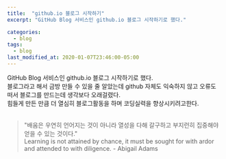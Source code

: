 ```yaml
---
title:  "github.io 블로그 시작하기"
excerpt: "GitHub Blog 서비스인 github.io 블로그 시작하기로 했다."

categories:
  - blog
tags:
  - blog
last_modified_at: 2020-01-07T23:46:00-05:00
---
```


GitHub Blog 서비스인 github.io 블로그 시작하기로 했다.<br/>
블로그라고 해서 금방 만들 수 있을 줄 알았는데 github 자체도 익숙하지 않고 오류도 떠서 블로그를 만드는데 생각보다 오래걸렸다.<br/>
힘들게 만든 만큼 더 열심히 블로그활동을 하며 코딩실력을 향상시키려고한다.<br/><br/>

> "배움은 우연히 언어지는 것이 아니라 열성을 다해 갈구하고 부지런히 집중해야 얻을 수 있는 것이다."<br/>
Learning is not attained by chance, it must be sought for with ardor and attended to with diligence.         - Abigail Adams
